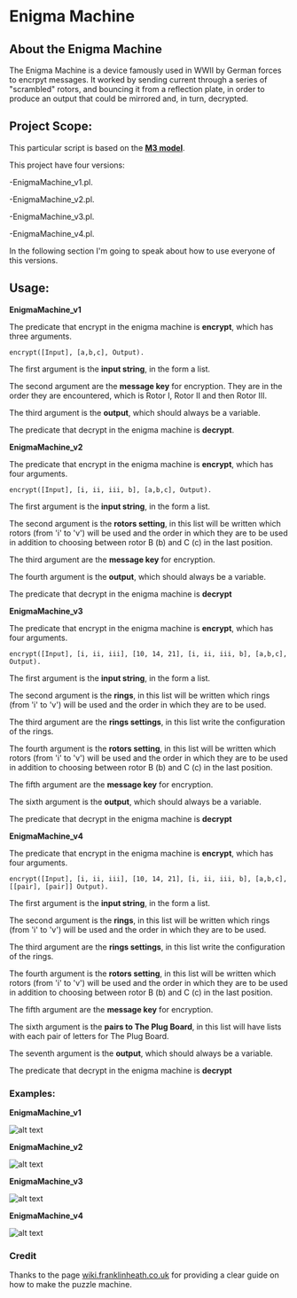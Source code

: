 # Enigma Machine

## About the Enigma Machine

The Enigma Machine is a device famously used in WWII by German forces to encrpyt messages. It worked by
sending current through a series of "scrambled" rotors, and bouncing it from a reflection plate, in order
to produce an output that could be mirrored and, in turn, decrypted.  

## Project Scope:

This particular script is based on the [**M3 model**](http://wiki.franklinheath.co.uk/index.php/Enigma/Paper_Enigma).

This project have four versions:

  -EnigmaMachine_v1.pl.

  -EnigmaMachine_v2.pl.

  -EnigmaMachine_v3.pl.

  -EnigmaMachine_v4.pl.

In the following section I'm going to speak about how to use everyone of this versions.

## Usage:

**EnigmaMachine_v1**

The predicate that encrypt in the enigma machine is **encrypt**, which has three arguments.

`encrypt([Input], [a,b,c], Output).`

The first argument is the **input string**, in the form a list.

The second argument are the **message key** for encryption. They are in the order they are encountered,
which is Rotor I, Rotor II and then Rotor III.

The third argument is the **output**, which should always be a variable.

The predicate that decrypt in the enigma machine is **decrypt**.

**EnigmaMachine_v2**

The predicate that encrypt in the enigma machine is **encrypt**, which has four arguments.

`encrypt([Input], [i, ii, iii, b], [a,b,c], Output).`

The first argument is the **input string**, in the form a list.

The second argument is the **rotors setting**, in this list will be written which rotors
(from 'i' to 'v') will be used and the order in which they are to be used
in addition to choosing between rotor B (b) and C (c) in the last position.

The third argument are the **message key** for encryption.

The fourth argument is the **output**, which should always be a variable.

The predicate that decrypt in the enigma machine is **decrypt**

**EnigmaMachine_v3**

The predicate that encrypt in the enigma machine is **encrypt**, which has four arguments.

`encrypt([Input], [i, ii, iii], [10, 14, 21], [i, ii, iii, b], [a,b,c], Output).`

The first argument is the **input string**, in the form a list.

The second argument is the **rings**, in this list will be written which rings
(from 'i' to 'v') will be used and the order in which they are to be used.

The third argument are the **rings settings**, in this list write the configuration of the rings.

The fourth argument is the **rotors setting**, in this list will be written which rotors
(from 'i' to 'v') will be used and the order in which they are to be used
in addition to choosing between rotor B (b) and C (c) in the last position.

The fifth argument are the **message key** for encryption.

The sixth argument is the **output**, which should always be a variable.

The predicate that decrypt in the enigma machine is **decrypt**

**EnigmaMachine_v4**

The predicate that encrypt in the enigma machine is **encrypt**, which has four arguments.

`encrypt([Input], [i, ii, iii], [10, 14, 21], [i, ii, iii, b], [a,b,c], [[pair], [pair]] Output).`

The first argument is the **input string**, in the form a list.

The second argument is the **rings**, in this list will be written which rings
(from 'i' to 'v') will be used and the order in which they are to be used.

The third argument are the **rings settings**, in this list write the configuration of the rings.

The fourth argument is the **rotors setting**, in this list will be written which rotors
(from 'i' to 'v') will be used and the order in which they are to be used
in addition to choosing between rotor B (b) and C (c) in the last position.

The fifth argument are the **message key** for encryption.

The sixth argument is the **pairs to The Plug Board**, in this list will have lists
with each pair of letters for The Plug Board.

The seventh argument is the **output**, which should always be a variable.

The predicate that decrypt in the enigma machine is **decrypt**

### Examples:

**EnigmaMachine_v1**

![alt text](https://github.com/andbet050197/IS453UTP/blob/master/EnigmaMachine/Files/prueba1.jpg "Example 1")

**EnigmaMachine_v2**

![alt text](https://github.com/andbet050197/IS453UTP/blob/master/EnigmaMachine/Files/prueba2.jpg "Example 2")

**EnigmaMachine_v3**

![alt text](https://github.com/andbet050197/IS453UTP/blob/master/EnigmaMachine/Files/prueba3.jpg "Example 3")

**EnigmaMachine_v4**

![alt text](https://github.com/andbet050197/IS453UTP/blob/master/EnigmaMachine/Files/prueba4.jpg "Example 4")

### Credit

Thanks to the page [wiki.franklinheath.co.uk](http://wiki.franklinheath.co.uk/index.php/Enigma/Paper_Enigma) for providing a clear guide on how to make the puzzle machine.
